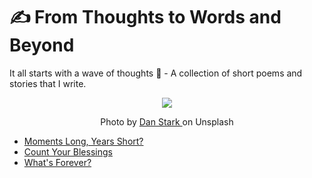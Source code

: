 # ✍ From Thoughts to Words and Beyond
It all starts with a wave of thoughts 🌊 - A collection of short poems and stories that I write.

<div align="center"> <img src="https://images.unsplash.com/photo-1456753510773-a8bd200a4a26?ixid=MnwxMjA3fDB8MHxzZWFyY2h8MTR8fHdhdmVzfGVufDB8fDB8fA%3D%3D&ixlib=rb-1.2.1&auto=format&fit=crop&w=500&q=60"> </div>

<div align="center"><p> Photo by <a href="https://images.unsplash.com/photo-1456753510773-a8bd200a4a26?ixid=MnwxMjA3fDB8MHxzZWFyY2h8MTR8fHdhdmVzfGVufDB8fDB8fA%3D%3D&ixlib=rb-1.2.1&auto=format&fit=crop&w=500&q=60"> Dan Stark </a> on Unsplash </p> </div>


- [Moments Long, Years Short?](https://github.com/balapriyac/From-Thoughts-to-Words-and-Beyond/blob/main/moments-long-years-short.md)
- [Count Your Blessings](https://github.com/balapriyac/From-Thoughts-to-Words-and-Beyond/blob/main/count-your-blessings.md)
- [What's Forever?](https://github.com/balapriyac/From-Thoughts-to-Words-and-Beyond/blob/main/forever.md)
